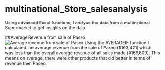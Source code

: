 # multinational_Store_salesanalysis
Using advanced Excel functions, I analyse the data from a multinational Supermarket to get insights on the data

##Average Revenue from sale of Paseo
![Average revenue from sale of Paseo](https://github.com/ndzilaura/multinational_Store_salesanalysis/assets/147541699/41479eb3-af6a-4836-94dc-9fd31e8c2b32)
Using the AVERAGEIF function I calculated the average revenue from the sale of Paseo ($163,421) which was less than the overall average revenue of all sales made (#169,609). This means on average, there were other products that did better in terms of revenue then Paseo.
